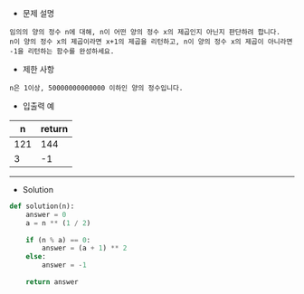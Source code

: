 - 문제 설명
```
임의의 양의 정수 n에 대해, n이 어떤 양의 정수 x의 제곱인지 아닌지 판단하려 합니다.
n이 양의 정수 x의 제곱이라면 x+1의 제곱을 리턴하고, n이 양의 정수 x의 제곱이 아니라면 -1을 리턴하는 함수를 완성하세요.
```

- 제한 사항
```
n은 1이상, 50000000000000 이하인 양의 정수입니다.
```
- 입출력 예

| n	| return |
| --- | --- |
| 121 |	144 |
| 3	| -1 |

---

- Solution

```py
def solution(n):
    answer = 0
    a = n ** (1 / 2)
    
    if (n % a) == 0:
        answer = (a + 1) ** 2
    else:
        answer = -1
    
    return answer
```
